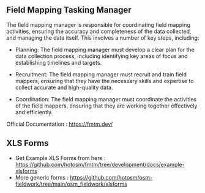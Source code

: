 ## Field Mapping Tasking Manager
The field mapping manager is responsible for coordinating field mapping activities, ensuring the accuracy and completeness of the data collected, and managing the data itself. This involves a number of key steps, including:

  - Planning: The field mapping manager must develop a clear plan for the data collection process, including identifying key areas of focus and establishing timelines and targets.

  - Recruitment: The field mapping manager must recruit and train field mappers, ensuring that they have the necessary skills and expertise to collect accurate and high-quality data.

  - Coordination: The field mapping manager must coordinate the activities of the field mappers, ensuring that they are working together effectively and efficiently.

Official Documentation : https://fmtm.dev/ 

## XLS Forms 

- Get Example XLS Forms from here : https://github.com/hotosm/fmtm/tree/development/docs/example-xlsforms 
- More generic forms : https://github.com/hotosm/osm-fieldwork/tree/main/osm_fieldwork/xlsforms
